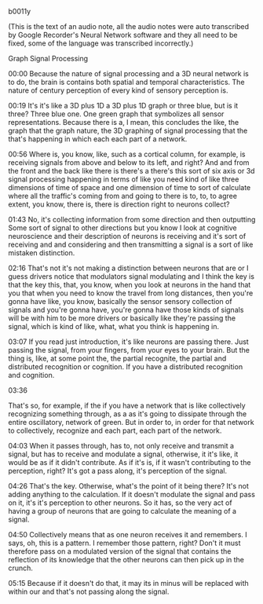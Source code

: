 b0011y

(This is the text of an audio note, all the audio notes were auto transcribed by Google Recorder's Neural Network software and they all need to be fixed, some of the language was transcribed incorrectly.)

Graph Signal Processing

00:00
Because the nature of signal processing and a 3D neural network is to do, the brain is contains both spatial and temporal characteristics. The nature of century perception of every kind of sensory perception is.

00:19
It's it's like a 3D plus 1D a 3D plus 1D graph or three blue, but is it three? Three blue one. One green graph that symbolizes all sensor representations. Because there is a, I mean, this concludes the like, the graph that the graph nature, the 3D graphing of signal processing that the that's happening in which each each part of a network.

00:56
Where is, you know, like, such as a cortical column, for example, is receiving signals from above and below to its left, and right? And and from the front and the back like there is there's a there's this sort of six axis or 3d signal processing happening in terms of like you need kind of like three dimensions of time of space and one dimension of time to sort of calculate where all the traffic's coming from and going to there is to, to, to agree extent, you know, there is, there is direction right to neurons collect?

01:43
No, it's collecting information from some direction and then outputting Some sort of signal to other directions but you know I look at cognitive neuroscience and their description of neurons is receiving and it's sort of receiving and and considering and then transmitting a signal is a sort of like mistaken distinction.

02:16
That's not it's not making a distinction between neurons that are or I guess drivers notice that modulators signal modulating and I think the key is that the key this, that, you know, when you look at neurons in the hand that you that when you need to know the travel from long distances, then you're gonna have like, you know, basically the sensor sensory collection of signals and you're gonna have, you're gonna have those kinds of signals will be with him to be more drivers or basically like they're passing the signal, which is kind of like, what, what you think is happening in.

03:07
If you read just introduction, it's like neurons are passing there. Just passing the signal, from your fingers, from your eyes to your brain. But the thing is, like, at some point the, the partial recognite, the partial and distributed recognition or cognition. If you have a distributed recognition and cognition.

03:36

That's so, for example, if the if you have a network that is like collectively recognizing something through, as a as it's going to dissipate through the entire oscillatory, network of green. But in order to, in order for that network to collectively, recognize and each part, each part of the network.

04:03
When it passes through, has to, not only receive and transmit a signal, but has to receive and modulate a signal, otherwise, it it's like, it would be as if it didn't contribute. As if it's is, if it wasn't contributing to the perception, right? It's got a pass along, it's perception of the signal.

04:26
That's the key. Otherwise, what's the point of it being there? It's not adding anything to the calculation. If it doesn't modulate the signal and pass on it, it's it's perception to other neurons. So it has, so the very act of having a group of neurons that are going to calculate the meaning of a signal.

04:50
Collectively means that as one neuron receives it and remembers. I says, oh, this is a pattern. I remember those pattern, right? Don't it must therefore pass on a modulated version of the signal that contains the reflection of its knowledge that the other neurons can then pick up in the crunch.

05:15
Because if it doesn't do that, it may its in minus will be replaced with within our and that's not passing along the signal.
